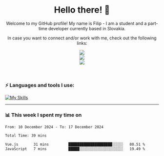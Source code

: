 <h1 align="center">  Hello there! 👋</h1>

<p align="center">Welcome to my GitHub profile! My name is Filip - I am a student and a part-time developer currently based in Slovakia.</p>
<p align="center">In case you want to connect and/or work with me, check out the following links: </p>
<div align="center">
<a href="https://www.linkedin.com/in/filip-sipos-7566b5309/">
  <img src="https://img.shields.io/badge/LinkedIn-0077B5?style=for-the-badge&logo=linkedin&logoColor=white"></img>
</a>
</br>
<a href="https://filipsipos.netlify.app">
  <img src="https://img.shields.io/badge/website-000000?style=for-the-badge&logo=About.me&logoColor=white"></img>
</a>
</br>
<a href="mailto:filip.sipos@student.leaf.academy">
  <img src="https://img.shields.io/badge/Gmail-D14836?style=for-the-badge&logo=gmail&logoColor=white"></img>
</a>
</div>

</br>
</br>

### ⚡ Languages and tools I use:

[![My Skills](https://skillicons.dev/icons?i=html,css,tailwind,js,ts,vue,react,nodejs,firebase,azure,git,postman,figma&theme=dark)](https://skillicons.dev)

---

### 📊 This week I spent my time on</h3>

<!--START_SECTION:waka-->

```txt
From: 10 December 2024 - To: 17 December 2024

Total Time: 39 mins

Vue.js       31 mins         ████████████████████░░░░░   80.51 %
JavaScript   7 mins          █████░░░░░░░░░░░░░░░░░░░░   19.49 %
```

<!--END_SECTION:waka-->
